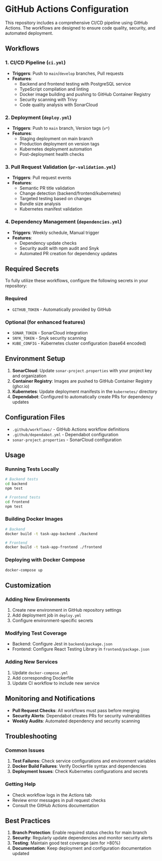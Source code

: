 # GitHub Actions Configuration

This repository includes a comprehensive CI/CD pipeline using GitHub Actions. The workflows are designed to ensure code quality, security, and automated deployment.

## Workflows

### 1. CI/CD Pipeline (`ci.yml`)
- **Triggers**: Push to `main`/`develop` branches, Pull requests
- **Features**:
  - Backend and frontend testing with PostgreSQL service
  - TypeScript compilation and linting
  - Docker image building and pushing to GitHub Container Registry
  - Security scanning with Trivy
  - Code quality analysis with SonarCloud

### 2. Deployment (`deploy.yml`)
- **Triggers**: Push to `main` branch, Version tags (`v*`)
- **Features**:
  - Staging deployment on main branch
  - Production deployment on version tags
  - Kubernetes deployment automation
  - Post-deployment health checks

### 3. Pull Request Validation (`pr-validation.yml`)
- **Triggers**: Pull request events
- **Features**:
  - Semantic PR title validation
  - Change detection (backend/frontend/kubernetes)
  - Targeted testing based on changes
  - Bundle size analysis
  - Kubernetes manifest validation

### 4. Dependency Management (`dependencies.yml`)
- **Triggers**: Weekly schedule, Manual trigger
- **Features**:
  - Dependency update checks
  - Security audit with npm audit and Snyk
  - Automated PR creation for dependency updates

## Required Secrets

To fully utilize these workflows, configure the following secrets in your repository:

### Required
- `GITHUB_TOKEN` - Automatically provided by GitHub

### Optional (for enhanced features)
- `SONAR_TOKEN` - SonarCloud integration
- `SNYK_TOKEN` - Snyk security scanning
- `KUBE_CONFIG` - Kubernetes cluster configuration (base64 encoded)

## Environment Setup

1. **SonarCloud**: Update `sonar-project.properties` with your project key and organization
2. **Container Registry**: Images are pushed to GitHub Container Registry (ghcr.io)
3. **Kubernetes**: Update deployment manifests in the `kubernetes/` directory
4. **Dependabot**: Configured to automatically create PRs for dependency updates

## Configuration Files

- `.github/workflows/` - GitHub Actions workflow definitions
- `.github/dependabot.yml` - Dependabot configuration
- `sonar-project.properties` - SonarCloud configuration

## Usage

### Running Tests Locally
```bash
# Backend tests
cd backend
npm test

# Frontend tests
cd frontend
npm test
```

### Building Docker Images
```bash
# Backend
docker build -t task-app-backend ./backend

# Frontend
docker build -t task-app-frontend ./frontend
```

### Deploying with Docker Compose
```bash
docker-compose up
```

## Customization

### Adding New Environments
1. Create new environment in GitHub repository settings
2. Add deployment job in `deploy.yml`
3. Configure environment-specific secrets

### Modifying Test Coverage
- Backend: Configure Jest in `backend/package.json`
- Frontend: Configure React Testing Library in `frontend/package.json`

### Adding New Services
1. Update `docker-compose.yml`
2. Add corresponding Dockerfile
3. Update CI workflow to include new service

## Monitoring and Notifications

- **Pull Request Checks**: All workflows must pass before merging
- **Security Alerts**: Dependabot creates PRs for security vulnerabilities
- **Weekly Audits**: Automated dependency and security scanning

## Troubleshooting

### Common Issues
1. **Test Failures**: Check service configurations and environment variables
2. **Docker Build Failures**: Verify Dockerfile syntax and dependencies
3. **Deployment Issues**: Check Kubernetes configurations and secrets

### Getting Help
- Check workflow logs in the Actions tab
- Review error messages in pull request checks
- Consult the GitHub Actions documentation

## Best Practices

1. **Branch Protection**: Enable required status checks for main branch
2. **Security**: Regularly update dependencies and monitor security alerts
3. **Testing**: Maintain good test coverage (aim for >80%)
4. **Documentation**: Keep deployment and configuration documentation updated
